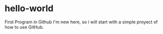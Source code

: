 # hello-world
First Program in Github
I'm new here, so i will start with a simple proyect of how to use GitHub.
